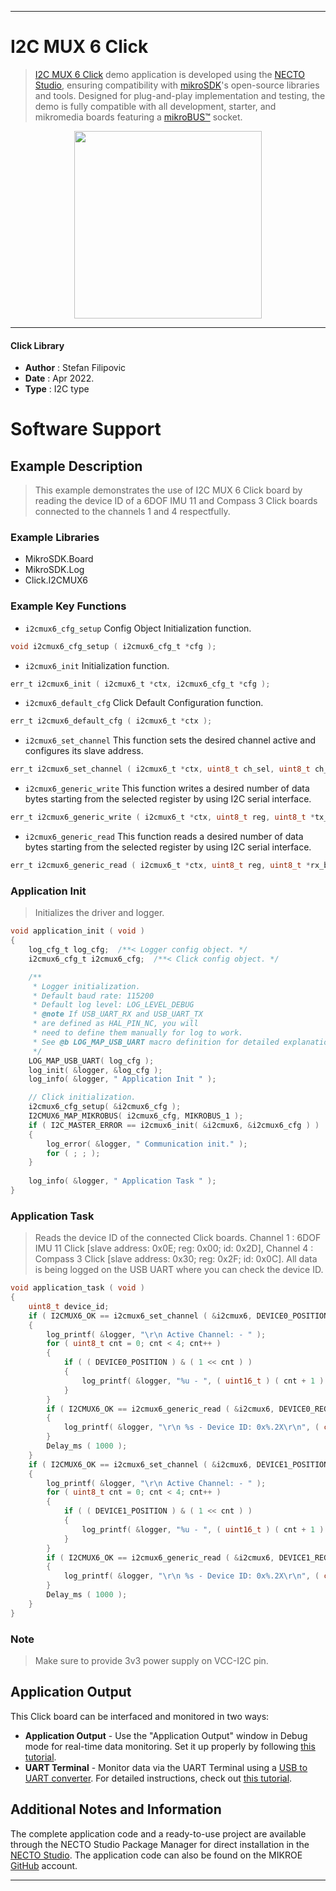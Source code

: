 
---
# I2C MUX 6 Click

> [I2C MUX 6 Click](https://www.mikroe.com/?pid_product=MIKROE-5168) demo application is developed using
the [NECTO Studio](https://www.mikroe.com/necto), ensuring compatibility with [mikroSDK](https://www.mikroe.com/mikrosdk)'s
open-source libraries and tools. Designed for plug-and-play implementation and testing, the demo is fully compatible with
all development, starter, and mikromedia boards featuring a [mikroBUS&trade;](https://www.mikroe.com/mikrobus) socket.

<p align="center">
  <img src="https://www.mikroe.com/?pid_product=MIKROE-5168&image=1" height=300px>
</p>

---

#### Click Library

- **Author**        : Stefan Filipovic
- **Date**          : Apr 2022.
- **Type**          : I2C type

# Software Support

## Example Description

> This example demonstrates the use of I2C MUX 6 Click board by reading the device ID of a 6DOF IMU 11 and Compass 3 Click boards connected to the channels 1 and 4 respectfully.

### Example Libraries

- MikroSDK.Board
- MikroSDK.Log
- Click.I2CMUX6

### Example Key Functions

- `i2cmux6_cfg_setup` Config Object Initialization function.
```c
void i2cmux6_cfg_setup ( i2cmux6_cfg_t *cfg );
```

- `i2cmux6_init` Initialization function.
```c
err_t i2cmux6_init ( i2cmux6_t *ctx, i2cmux6_cfg_t *cfg );
```

- `i2cmux6_default_cfg` Click Default Configuration function.
```c
err_t i2cmux6_default_cfg ( i2cmux6_t *ctx );
```

- `i2cmux6_set_channel` This function sets the desired channel active and configures its slave address.
```c
err_t i2cmux6_set_channel ( i2cmux6_t *ctx, uint8_t ch_sel, uint8_t ch_slave_addr );
```

- `i2cmux6_generic_write` This function writes a desired number of data bytes starting from the selected register by using I2C serial interface.
```c
err_t i2cmux6_generic_write ( i2cmux6_t *ctx, uint8_t reg, uint8_t *tx_buf, uint8_t tx_len );
```

- `i2cmux6_generic_read` This function reads a desired number of data bytes starting from the selected register by using I2C serial interface.
```c
err_t i2cmux6_generic_read ( i2cmux6_t *ctx, uint8_t reg, uint8_t *rx_buf, uint8_t rx_len );
```

### Application Init

> Initializes the driver and logger.

```c
void application_init ( void )
{
    log_cfg_t log_cfg;  /**< Logger config object. */
    i2cmux6_cfg_t i2cmux6_cfg;  /**< Click config object. */

    /** 
     * Logger initialization.
     * Default baud rate: 115200
     * Default log level: LOG_LEVEL_DEBUG
     * @note If USB_UART_RX and USB_UART_TX 
     * are defined as HAL_PIN_NC, you will 
     * need to define them manually for log to work. 
     * See @b LOG_MAP_USB_UART macro definition for detailed explanation.
     */
    LOG_MAP_USB_UART( log_cfg );
    log_init( &logger, &log_cfg );
    log_info( &logger, " Application Init " );

    // Click initialization.
    i2cmux6_cfg_setup( &i2cmux6_cfg );
    I2CMUX6_MAP_MIKROBUS( i2cmux6_cfg, MIKROBUS_1 );
    if ( I2C_MASTER_ERROR == i2cmux6_init( &i2cmux6, &i2cmux6_cfg ) ) 
    {
        log_error( &logger, " Communication init." );
        for ( ; ; );
    }
    
    log_info( &logger, " Application Task " );
}
```

### Application Task

> Reads the device ID of the connected Click boards.
Channel 1 : 6DOF IMU 11 Click [slave address: 0x0E; reg: 0x00; id: 0x2D],
Channel 4 : Compass 3 Click   [slave address: 0x30; reg: 0x2F; id: 0x0C].
All data is being logged on the USB UART where you can check the device ID.

```c
void application_task ( void )
{
    uint8_t device_id;
    if ( I2CMUX6_OK == i2cmux6_set_channel ( &i2cmux6, DEVICE0_POSITION, DEVICE0_SLAVE_ADDRESS ) )
    {
        log_printf( &logger, "\r\n Active Channel: - " );
        for ( uint8_t cnt = 0; cnt < 4; cnt++ )
        {
            if ( ( DEVICE0_POSITION ) & ( 1 << cnt ) )
            {
                log_printf( &logger, "%u - ", ( uint16_t ) ( cnt + 1 ) );
            }
        }
        if ( I2CMUX6_OK == i2cmux6_generic_read ( &i2cmux6, DEVICE0_REG_ID, &device_id, 1 ) )
        {
            log_printf( &logger, "\r\n %s - Device ID: 0x%.2X\r\n", ( char * ) DEVICE0_NAME, ( uint16_t ) device_id );
        }
        Delay_ms ( 1000 );
    }
    if ( I2CMUX6_OK == i2cmux6_set_channel ( &i2cmux6, DEVICE1_POSITION, DEVICE1_SLAVE_ADDRESS ) )
    {
        log_printf( &logger, "\r\n Active Channel: - " );
        for ( uint8_t cnt = 0; cnt < 4; cnt++ )
        {
            if ( ( DEVICE1_POSITION ) & ( 1 << cnt ) )
            {
                log_printf( &logger, "%u - ", ( uint16_t ) ( cnt + 1 ) );
            }
        }
        if ( I2CMUX6_OK == i2cmux6_generic_read ( &i2cmux6, DEVICE1_REG_ID, &device_id, 1 ) )
        {
            log_printf( &logger, "\r\n %s - Device ID: 0x%.2X\r\n", ( char * ) DEVICE1_NAME, ( uint16_t ) device_id );
        }
        Delay_ms ( 1000 );
    }
}
```

### Note

> Make sure to provide 3v3 power supply on VCC-I2C pin.

## Application Output

This Click board can be interfaced and monitored in two ways:
- **Application Output** - Use the "Application Output" window in Debug mode for real-time data monitoring.
Set it up properly by following [this tutorial](https://www.youtube.com/watch?v=ta5yyk1Woy4).
- **UART Terminal** - Monitor data via the UART Terminal using
a [USB to UART converter](https://www.mikroe.com/click/interface/usb?interface*=uart,uart). For detailed instructions,
check out [this tutorial](https://help.mikroe.com/necto/v2/Getting%20Started/Tools/UARTTerminalTool).

## Additional Notes and Information

The complete application code and a ready-to-use project are available through the NECTO Studio Package Manager for 
direct installation in the [NECTO Studio](https://www.mikroe.com/necto). The application code can also be found on
the MIKROE [GitHub](https://github.com/MikroElektronika/mikrosdk_click_v2) account.

---
